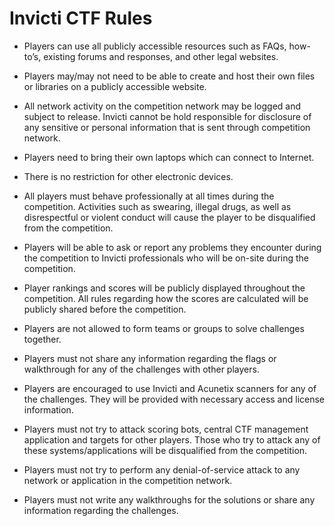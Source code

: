 # Invicti CTF Rules

* Players can use all publicly accessible resources such as FAQs, how-to’s, existing forums and responses, and other legal websites.

* Players may/may not need to be able to create and host their own files or libraries on a publicly accessible website.

* All network activity on the competition network may be logged and subject to release. Invicti cannot be hold responsible for disclosure of any sensitive or personal information that is sent through competition network.

* Players need to bring their own laptops which can connect to Internet.

* There is no restriction for other electronic devices.

* All players must behave professionally at all times during the competition. Activities such as swearing, illegal drugs, as well as disrespectful or violent conduct will cause the player to be disqualified from the competition.

* Players will be able to ask or report any problems they encounter during the competition to Invicti professionals who will be on-site during the competition.

* Player rankings and scores will be publicly displayed throughout the competition. All rules regarding how the scores are calculated will be publicly shared before the competition.

* Players are not allowed to form teams or groups to solve challenges together.

* Players must not share any information regarding the flags or walkthrough for any of the challenges with other players. 

* Players are encouraged to use Invicti and Acunetix scanners for any of the challenges. They will be provided with necessary access and license information.

* Players must not try to attack scoring bots, central CTF management application and targets for other players. Those who try to attack any of these systems/applications will be disqualified from the competition.

* Players must not try to perform any denial-of-service attack to any network or application in the competition network.

* Players must not write any walkthroughs for the solutions or share any information regarding the challenges.

